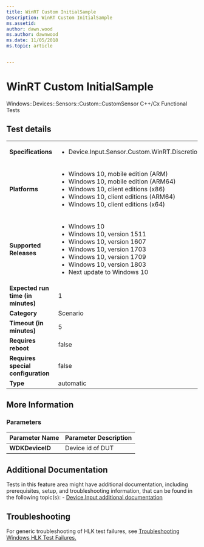 ```yaml
---
title: WinRT Custom InitialSample
Description: WinRT Custom InitialSample
ms.assetid: 
author: dawn.wood
ms.author: dawnwood
ms.date: 11/05/2018
ms.topic: article


---
```


# WinRT Custom InitialSample

Windows::Devices::Sensors::Custom::CustomSensor C++/Cx Functional Tests

## Test details
|||
|---|---|
| **Specifications**  | <ul><li>Device.Input.Sensor.Custom.WinRT.Discretional</li></ul> |  
| **Platforms**   | <ul><li>Windows 10, mobile edition (ARM)</li><li>Windows 10, mobile edition (ARM64)</li><li>Windows 10, client editions (x86)</li><li>Windows 10, client editions (ARM64)</li><li>Windows 10, client editions (x64)</li></ul> |
| **Supported Releases** | <ul><li>Windows 10</li><li>Windows 10, version 1511</li><li>Windows 10, version 1607</li><li>Windows 10, version 1703</li><li>Windows 10, version 1709</li><li>Windows 10, version 1803</li><li>Next update to Windows 10</li></ul> |
|**Expected run time (in minutes)**| 1 |
|**Category**| Scenario |
|**Timeout (in minutes)**| 5 |
|**Requires reboot**| false |
|**Requires special configuration**| false |
|**Type**| automatic |

## More Information
### Parameters
| Parameter Name | Parameter Description |
| --- | --- |
| **WDKDeviceID** | Device id of DUT |


## Additional Documentation
Tests in this feature area might have additional documentation, including prerequisites, setup, and troubleshooting information, that can be found in the following topic(s): - [Device.Input additional documentation](device-input-additional-documentation.md)



## Troubleshooting
For generic troubleshooting of HLK test failures, see [Troubleshooting Windows HLK Test Failures.](..\user\troubleshooting-windows-hlk-test-failures.md)